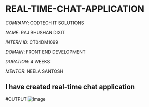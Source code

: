 # REAL-TIME-CHAT-APPLICATION

*COMPANY*: CODTECH IT SOLUTIONS

*NAME*: RAJ BHUSHAN DIXIT

*INTERN ID*: CT04DM1099

*DOMAIN*: FRONT END DEVELOPMENT

*DURATION*: 4 WEEKS

*MENTOR*: NEELA SANTOSH

## I have created real-time chat application

#OUTPUT
![Image](https://github.com/user-attachments/assets/631d6107-69e2-4ff7-bc92-b152dc85a382)
